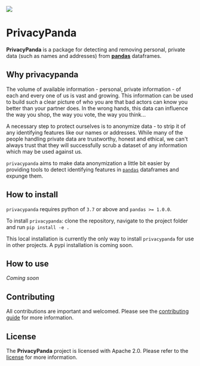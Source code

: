 ![](https://github.com/TTitcombe/PrivacyPanda/workflows/Python%20application/badge.svg)
# PrivacyPanda
**PrivacyPanda** is a package for detecting and removing personal, private data (such as names and addresses) from [**pandas**][pandas] dataframes.

## Why privacypanda
The volume of available information - personal, private information - of each and every one of us is vast and growing. This information can be used to build such a clear picture of who you are that bad actors can know you better than your partner does. In the wrong hands, this data can influence the way you shop, the way you vote, the way you think...

A necessary step to protect ourselves is to anonymize data - to strip it of any identifying features like our names or addresses. While many of the people handling private data are trustworthy, honest and ethical, we can't always trust that they will successfully scrub a dataset of any information which may be used against us.

`privacypanda` aims to make data anonymization a little bit easier by providing tools to detect identifying features in [`pandas`][pandas] dataframes and expunge them.

## How to install
`privacypanda` requires python of `3.7` or above and `pandas >= 1.0.0`.

To install `privacypanda`: clone the repository, navigate to the project folder and run `pip install -e .`

This local installation is currently the only way to install `privacypanda` for use in other projects. A pypi installation is coming soon.

## How to use
_Coming soon_

## Contributing
All contributions are important and welcomed. Please see the [contributing guide](./CONTRIBUTING.md) for more information.

## License
The **PrivacyPanda** project is licensed with Apache 2.0. Please refer to the [license](./LICENSE) for more information.


[pandas]: https://pandas.pydata.org/
